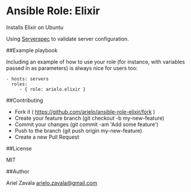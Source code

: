 # Ansible Role: Elixir

Installs Elixir on Ubuntu

Using [Serverspec](http://serverspec.org/) to validate server configuration.

##Example playbook

Including an example of how to use your role (for instance, with variables passed in as parameters) is always nice for users too:

```
- hosts: servers
  roles:
     - { role: arielo.elixir }
```

##Contributing

- Fork it ( https://github.com/arielo/ansible-role-elixir/fork )
- Create your feature branch (git checkout -b my-new-feature)
- Commit your changes (git commit -am 'Add some feature')
- Push to the branch (git push origin my-new-feature)
- Create a new Pull Request

##License

MIT

##Author

Ariel Zavala <arielo.zavala@gmail.com>
